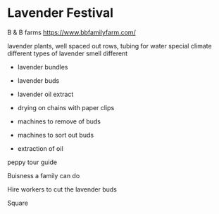 # Lavender Festival

B & B farms
https://www.bbfamilyfarm.com/

lavender plants, well spaced out rows, tubing for water
 special climate
 different types of lavender smell different

- lavender bundles
- lavender buds
- lavender oil extract

- drying on chains with paper clips
- machines to remove of buds
- machines to sort out buds
- extraction of oil

peppy tour guide

Buisness a family can do

Hire workers to cut the lavender buds

Square